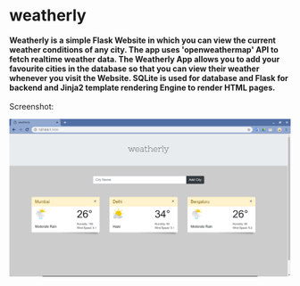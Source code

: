# weatherly

<b>
Weatherly is a simple Flask Website in which you can view the current weather conditions of any city. 
The app uses 'openweathermap' API to fetch realtime weather data. 
The Weatherly App allows you to add your favourite cities in the database so 
that you can view their weather whenever you visit the Website. 
SQLite is used for database and Flask for backend and Jinja2 template rendering Engine to render HTML pages.</b>
<br>
<br>
Screenshot:

![](static/screenshots/weatherly.png)

